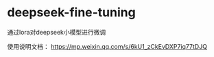# deepseek-fine-tuning
通过lora对deepseek小模型进行微调

使用说明文档： https://mp.weixin.qq.com/s/6kU1_zCkEvDXP7iq77tDJQ
